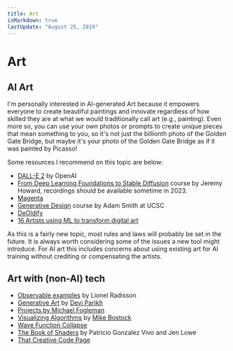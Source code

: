 ```yaml
---
title: Art
isMarkdown: true
lastUpdate: "August 25, 2019"
---
```

# Art

## AI Art

I'm personally interested in AI-generated Art because it empowers everyone to create beautiful paintings and innovate regardless of how skilled they are at what we would traditionally call art (e.g., painting). Even more so, you can use your own photos or prompts to create unique pieces that mean something to you, so it's not just the billionth photo of the Golden Gate Bridge, but maybe it's your photo of the Golden Gate Bridge as if it was painted by Picasso! 

Some resources I recommend on this topic are below:

- [DALL-E 2](https://openai.com/dall-e-2/) by OpenAI
- [From Deep Learning Foundations to Stable Diffusion](https://www.fast.ai/posts/part2-2022.html) course by Jeremy Howard, recordings should be available sometime in 2023.
- [Magenta](https://magenta.tensorflow.org)
- [Generative Design](https://canvas.ucsc.edu/courses/25531) course by Adam Smith at UCSC
- [DeOldify](https://github.com/jantic/DeOldify/blob/master/README.md)
- [16 Artists using ML to transform digital art](https://kadenze.medium.com/16-artists-using-machine-learning-to-transform-digital-art-5aa8e03e879d)

As this is a fairly new topic, most rules and laws will probably be set in the future. It is always worth considering some of the issues a new tool might introduce. For AI art this includes concerns about using existing art for AI training without crediting or compensating the artists.

## Art with (non-AI) tech

- [Observable examples](https://observablehq.com/@makio135/creative-coding) by Lionel Radisson
- [Generative Art](https://faculty.cc.gatech.edu/~parikh/art.html) by [Devi Parikh](https://faculty.cc.gatech.edu/~parikh/)
- [Projects by Michael Fogleman](https://www.michaelfogleman.com/projects/)
- [Visualizing Algorithms](https://bost.ocks.org/mike/algorithms/) by [Mike Bostock](https://bost.ocks.org/mike/)
- [Wave Function Collapse](https://github.com/mxgmn/WaveFunctionCollapse)
- [The Book of Shaders](https://thebookofshaders.com/) by Patricio Gonzalez Vivo and Jen Lowe
- [That Creative Code Page](https://www.notion.so/That-Creative-Code-Page-c5550ef2f7574126bdc77b09ed76651b)
